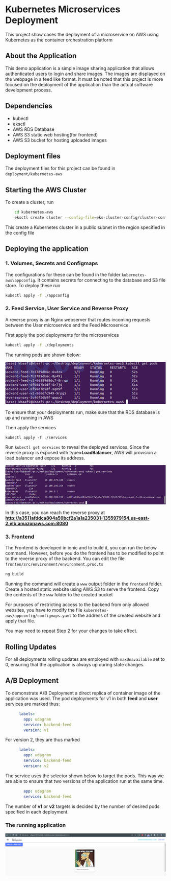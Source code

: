 # Kubernetes Microservices Deployment

This project show cases the deployment of a microservice on AWS using Kubernetes as the container orchestration platform

## About the Application

This demo application is a simple image sharing application that allows authenticated users to login and share images. The images are displayed on the webpage in a feed like format. It must be noted that this project is more focused on the deployment of the application than the actual software development process.

## Dependencies

* kubectl
* eksctl
* AWS RDS Database
* AWS S3 static web hosting(for frontend)
* AWS S3 bucket for hosting uploaded images

## Deployment files

The deployment files for this project can be found in `deployment/kubernetes-aws`

## Starting the AWS Cluster

To create a cluster, run

```sh
    cd kubernetes-aws
    eksctl create cluster --config-file=eks-cluster-config/cluster-config.yaml
```

This create a Kubernetes cluster in a public subnet in the region specified in the config file

## Deploying the application

### 1. Volumes, Secrets and Configmaps

The configurations for these can be found in the folder `kubernetes-aws\appconfig`. It contains secrets for connecting to the database and S3 file store. To deploy these run

```sh
kubectl apply -f ./appconfig
```

### 2. Feed Service, User Service and Reverse Proxy

A reverse proxy is an Nginx webserver that  routes incoming requests between the User microservice and the Feed Microservice

First apply the pod deployments for the microservices

```sh
kubectl apply -f ./deployments
```

The running pods are shown below:

![The running pods](readmeimgs/getpods.png)

To ensure that your deployments run, make sure that the RDS database is up and running in AWS

Then apply the services

```
kubectl apply -f ./services
```

Run `kubectl get services` to reveal the deployed services. Since the reverse proxy is exposed with type=**LoadBalancer**, AWS will provision a load balancer and expose its address. 

![The Services](readmeimgs/services.png)

In this case, you can reach the reverse proxy at **http://a3511afddca804a59bcf2a1a1a235031-1355979154.us-east-2.elb.amazonaws.com:8080**

### 3. Frontend

The Frontend is developed in ionic and to build it, you can run the below command. However, before you do the frontend has to be modified to point to the reverse proxy of the backend. You can edit the file `fronten/src/environment/environment.prod.ts`

```sh
ng build
```

Running the command will create a `www` output folder in the `frontend` folder. Create a hosted static website using AWS S3 to serve the frontend. Copy the contents of the `www` folder to the created bucket

For purposes of restricting access to the backend from only allowed websites, you have to modify the file `kubernetes-aws/appconfig/configmaps.yaml` to the address of the created website and apply that file.

You may need to repeat Step 2 for your changes to take effect.

## Rolling Updates

For all deployments rolling updates are employed with `maxUnavailable` set to 0, ensuring that the application is always up during state changes.

## A/B Deployment

To demonstrate A/B Deployment a direct replica of container image of the application was used. The pod deployments for v1 in both **feed** and **user** services are marked thus:

```yml
      labels:
        app: udagram
        service: backend-feed
        version: v1

```

For version 2, they are thus marked

```yml
      labels:
        app: udagram
        service: backend-feed
        version: v2
```

The service uses the selector shown below to target the pods. This way we are able to ensure that two versions of the application run at the same time.

```yml
        app: udagram
        service: backend-feed
```

The number of **v1** or **v2** targets is decided by the number of desired pods specified in each deployment.

### The running application
![The Running Applicaion](readmeimgs/runningwebsite.png)
